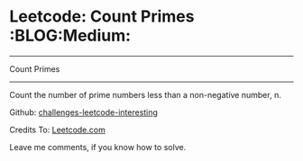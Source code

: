 # Leetcode: Count Primes     :BLOG:Medium:


---

Count Primes  

---

Count the number of prime numbers less than a non-negative number, n.  

Github: [challenges-leetcode-interesting](https://github.com/DennyZhang/challenges-leetcode-interesting/tree/master/count-primes)  

Credits To: [Leetcode.com](https://leetcode.com/problems/count-primes/description/)  

Leave me comments, if you know how to solve.